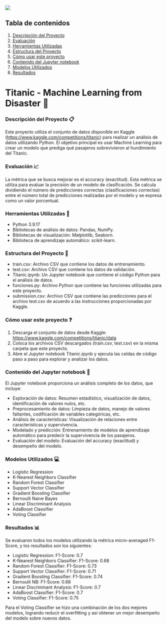 <img src="https://historia.nationalgeographic.com.es/medio/2023/06/20/the-steamship-titanic-rmg-bhc3667_00000000_9b5bd117_230620084252_1200x630.jpg">

## Tabla de contenidos

1. [Descripción del Proyecto](#descripción-del-proyecto-clipboard)
2. [Evaluación](#evaluación-chart_with_upwards_trend)
3. [Herramientas Utilizadas](#herramientas-utilizadas-wrench)
4. [Estructura del Proyecto](#estructura-del-proyecto-open_file_folder)
5. [Cómo usar este proyecto](#cómo-usar-este-proyecto-question)
6. [Contenido del Jupyter notebook](#contenido-del-jupyter-notebook-page_facing_up)
7. [Modelos Utilizados](#modelos-utilizados-computer)
8. [Resultados](#resultados-bar_chart)


# Titanic - Machine Learning from Disaster :ship:

### Descripción del Proyecto :clipboard:
Este proyecto utiliza el conjunto de datos disponible en Kaggle (https://www.kaggle.com/competitions/titanic) para realizar un análisis de datos utilizando Python. El objetivo principal es usar Machine Learning para crear un modelo que prediga qué pasajeros sobrevivieron al hundimiento del Titanic.

### Evaluación :chart_with_upwards_trend:
La métrica que se busca mejorar es el accuracy (exactitud). Esta métrica se utiliza para evaluar la precisión de un modelo de clasificación. Se calcula dividiendo el número de predicciones correctas (clasificaciones correctas) entre el número total de predicciones realizadas por el modelo y se expresa como un valor porcentual.

### Herramientas Utilizadas :wrench:
- Python 3.9.17
- Bibliotecas de análisis de datos: Pandas, NumPy.
- Bibliotecas de visualización: Matplotlib, Seaborn.
- Biblioteca de aprendizaje automático: scikit-learn.

### Estructura del Proyecto :open_file_folder:
- train.csv: Archivo CSV que contiene los datos de entrenamiento.
- test.csv: Archivo CSV que contiene los datos de validación.
- Titanic.ipynb: Un Jupyter notebook que contiene el código Python para el análisis de datos.
- funciones.py: Archivo Python que contiene las funciones utilizadas para este proyecto.
- submission.csv: Archivo CSV que contiene las predicciones para el archivo test.csv de acuerdo a las instrucciones proporcionadas por Kaggle.

### Cómo usar este proyecto :question:
1. Descarga el conjunto de datos desde Kaggle: https://www.kaggle.com/competitions/titanic/data
2. Coloca los archivos CSV descargados (train.csv, test.csv) en la misma carpeta que este proyecto.
3. Abre el Jupyter notebook Titanic.ipynb y ejecuta las celdas de código paso a paso para explorar y analizar los datos.

### Contenido del Jupyter notebook :page_facing_up:
El Jupyter notebook proporciona un análisis completo de los datos, que incluye:
- Exploración de datos: Resumen estadístico, visualización de datos, identificación de valores nulos, etc.
- Preprocesamiento de datos: Limpieza de datos, manejo de valores faltantes, codificación de variables categóricas, etc.
- Análisis de características: Visualización de relaciones entre características y supervivencia.
- Modelado y predicción: Entrenamiento de modelos de aprendizaje automático para predecir la supervivencia de los pasajeros.
- Evaluación del modelo: Evaluación del accuracy (exactitud) y desempeño del modelo.

### Modelos Utilizados :computer:
- Logistic Regression
- K-Nearest Neighbors Classifier
- Random Forest Classifier
- Support Vector Classifier
- Gradient Boosting Classifier
- Bernoulli Naive Bayes
- Linear Discriminant Analysis
- AdaBoost Classifier
- Voting Classifier

### Resultados :bar_chart:
Se evaluaron todos los modelos utilizando la métrica micro-averaged F1-Score, y los resultados son los siguientes:

- Logistic Regression: F1-Score: 0.7
- K-Nearest Neighbors Classifier: F1-Score: 0.68
- Random Forest Classifier: F1-Score: 0.73
- Support Vector Classifier: F1-Score: 0.71
- Gradient Boosting Classifier: F1-Score: 0.74
- Bernoulli NB: F1-Score: 0.68
- Linear Discriminant Analysis: F1-Score: 0.7
- AdaBoost Classifier: F1-Score: 0.7
- Voting Classifier: F1-Score: 0.75

Para el Voting Classifier se hizo una combinación de los dos mejores modelos, logrando reducir el overfitting y así obtener un mejor desempeño del modelo sobre nuevos datos.
